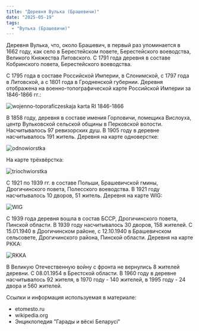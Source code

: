 ```yaml
---
title: "Деревня Вулька (Брашевичи)"
date: "2025-05-19"
tags: 
  - "Вулька (Брашевичи)"
---
```


Деревня Вулька, что, около Брашевич, в первый раз упоминается в 1662 году, как село в Берестейском повете, Берестейского воеводства, Великого Княжества Литовского. С 1791 года деревня в составе Кобринского повета, Берестейского воеводства.

С 1795 года в составе Российской Империи, в Слонимской, с 1797 года в Литовской, а с 1801 года в Гродненской губернии. Деревня отображена на военно-топографической карте Российской Империи за 1846-1866 гг.:

![wojenno-toporaficzeskaja karta RI 1846-1866](https://github.com/user-attachments/assets/08397325-7904-408b-a6c1-22af66336ccc)

В 1858 году, деревня в составе имения Горловичи, помещика Вислоуха, центр Вульковской сельской общины в Перковской волости. Насчитывалось 97 ревизорских душ. В 1905 году в деревне насчитывалось 191 житель. Деревня на карте одноверстке:

![odnowiorstka](https://github.com/user-attachments/assets/94f7ebe6-c1e2-487f-ade9-aef077900399)

На карте трёхвёрстка:

![triochwiorstka](https://github.com/user-attachments/assets/9ef97bea-8897-4c96-a6fe-ffac6f6bf4f2)

С 1921 по 1939 гг. в составе Польши, Брашевичской гмины, Дрогичинского повета, Полесского воеводства. В 1921 году насчитывалось 10 дворов, 51 житель. Деревня на карте WIG:

![WIG](https://github.com/user-attachments/assets/8c01eed5-8858-4d29-ad38-fd1643719eb0)

С 1939 года деревня вошла в состав БССР, Дрогичинского повета, Пинской области. В 1939 году насчитывалось 30 дворов, 158 жителей. С 15.01.1940 в Дрогичинском районе, с 12.10.1940 в Брашевичском сельсовете, Дрогичинского района, Пинской области. Деревня на карте РККА:

![RKKA](https://github.com/user-attachments/assets/082191ec-da41-49f6-95a4-5f7f3084a794)

В Великую Отечественную войну с фронта не вернулись 8 жителей деревни. С 08.01.1954 в Брестской области. В 1960 году в деревне насчитывалось 92 жителя, в 1970 году - 140 жителей, в 1995 году - 24 двора и 560 жителей.

Ссылки и информация используемая в материале:
- etomesto.ru
- wikipedia.org
- Энциклопедия "Гарады и вёскi Беларусi"

